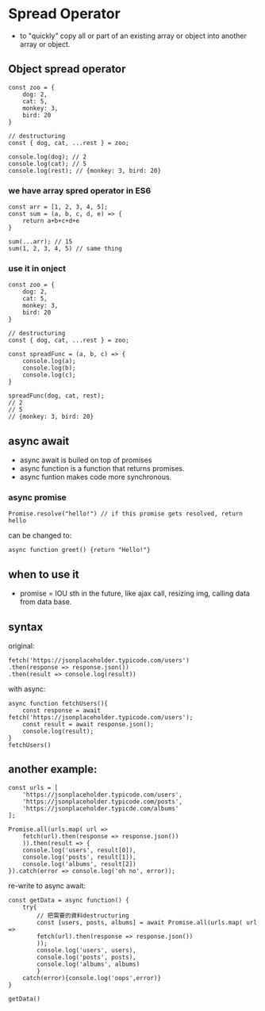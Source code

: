 # Spread Operator
- to "quickly" copy all or part of an existing array or object into another array or object.

## Object spread operator
```
const zoo = {
	dog: 2,
	cat: 5,
	monkey: 3,
	bird: 20
} 

// destructuring
const { dog, cat, ...rest } = zoo; 

console.log(dog); // 2
console.log(cat); // 5
console.log(rest); // {monkey: 3, bird: 20}
```

### we have array spred operator in ES6
```
const arr = [1, 2, 3, 4, 5];
const sum = (a, b, c, d, e) => {
	return a+b+c+d+e
}

sum(...arr); // 15
sum(1, 2, 3, 4, 5) // same thing
```

### use it in onject
```
const zoo = {
	dog: 2,
	cat: 5,
	monkey: 3,
	bird: 20
} 

// destructuring
const { dog, cat, ...rest } = zoo; 

const spreadFunc = (a, b, c) => {
	console.log(a);
	console.log(b);
	console.log(c);
}

spreadFunc(dog, cat, rest);
// 2
// 5
// {monkey: 3, bird: 20}
```



## async await
- async await is builed on top of promises
- async function is a function that returns promises.
- async funtion makes code more synchronous.

### async promise
```
Promise.resolve("hello!") // if this promise gets resolved, return hello
```
can be changed to:
```
async function greet() {return "Hello!"}
```



## when to use it
- promise = IOU sth in the future, like ajax call, resizing img, 
calling data from data base.

## syntax

original:
```
fetch('https://jsonplaceholder.typicode.com/users')
.then(response => response.json())
.then(result => console.log(result))
```
with async:
```
async function fetchUsers(){
	const response = await fetch('https://jsonplaceholder.typicode.com/users');
	const result = await response.json();
	console.log(result);
}
fetchUsers()
```

## another example:
```
const urls = [
	'https://jsonplaceholder.typicode.com/users',
	'https://jsonplaceholder.typicode.com/posts',
	'https://jsonplaceholder.typicde.com/albums'
];

Promise.all(urls.map( url => 
	fetch(url).then(response => response.json())
	)).then(result => {
	console.log('users', result[0]),
	console.log('posts', result[1]),
	console.log('albums', result[2])
}).catch(error => console.log('oh no', error));
```
re-write to async await:
```
const getData = async function() {
	try{
		// 把需要的資料destructuring
		const [users, posts, albums] = await Promise.all(urls.map( url => 
		fetch(url).then(response => response.json())
		));
		console.log('users', users),
		console.log('posts', posts),
		console.log('albums', albums)
		}
	catch(error){console.log('oops',error)}
}

getData()
```


